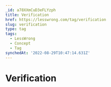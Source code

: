 ```yaml
---
_id: a78XXmCuD3eFLYzph
title: Verification
href: https://lesswrong.com/tag/verification
slug: verification
type: tag
tags:
  - LessWrong
  - Concept
  - Tag
synchedAt: '2022-08-29T10:47:14.631Z'
---
```


# Verification

